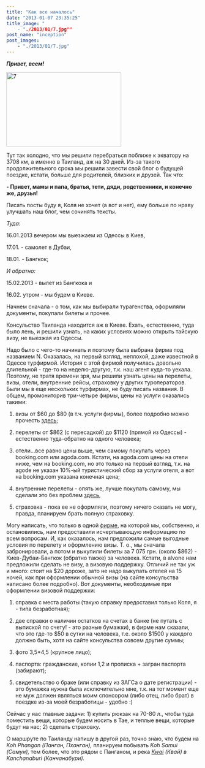 ```yaml
---
title: "Как все началось"
date: "2013-01-07 23:35:25"
title_image: "
	- "./2013/01/7.jpg""
post_name: "inception"
post_images: 
	- "./2013/01/7.jpg"
---
```


<em><strong>Привет, всем!</strong></em>

<img class="alignnone size-medium wp-image-51" alt="7" src="http://thaitrip.od.ua/wp-content/uploads/2013/01/7-300x194.jpg" width="300" height="194" />

Тут так холодно, что мы решили перебраться поближе к экватору на 3708 км, а именно в Таиланд, аж на 30 дней. Из-за такого продолжительного срока мы решили завести свой блог о будущей поездке, кстати, больше для родителей, близких и друзей. Так что:<!--more-->

<strong> - Привет, мамы и папа, братья, тети, дяди, родственники, и конечно же, друзья! </strong>

Писать посты буду я, Коля не хочет (а вот и нет), ему больше по нраву улучшать наш блог, чем сочинять тексты.

<i>Туда</i>:

16.01.2013 вечером мы выезжаем из Одессы в Киев,

17.01. - самолет в Дубаи,

18.01. - Бангкок;

<em>И обратно:</em>

15.02.2013 - вылет из Бангкока и

16.02. утром - мы будем в Киеве.

Начнем сначала - о том, как мы выбирали турагенства, оформляли документы, покупали билеты и прочее.

Консульство Таиланда находится аж в Киеве. Ехать, естественно, туда было лень, и решили узнать, на каких условиях можно открыть тайскую визу, не выезжая из Одессы.

Надо было с чего-то начинать и поэтому была выбрана фирма под названием N. Оказалась, на первый взгляд, неплохой, даже известной в Одессе турфирмой. История с этой фирмой получилась довольно длительной - где-то на неделю-другую, т.к. наш агент куда-то уехала. Поэтому, не тратя времени зря, мы решили узнать цены на перелеты, визы, отели, внутренние рейсы, страховку у других туроператоров. Были мы в еще нескольких турфирмах, не буду писать названия. В общем, промониторив три-четыре фирмы, цены на услуги оказались такими:

1) визы от $60 до $80 (в т.ч. услуги фирмы), более подробно можно прочесть <a title="Тайское консульство" href="http://thaiconsulate.kiev.ua/?page_id=3" target="_blank">здесь</a>;

2) перелеты от $862 (с пересадкой) до $1120 (прямой из Одессы) - естественно туда-обратно на одного человека;

3) отели...все равно цены выше, чем самому покупать через booking.com или agoda.com. Кстати, на agoda.com цены на отели ниже, чем на booking.com, но это только на первый взгляд, т.к. на agode не указан 10%-ый туристический сбор за услуги отеля, а вот на booking.com указана конечная цена;

4) внутренние перелеты - опять же, лучше покупать самому, мы сделали это без проблем <a href="http://www.airasia.com/ot/en/home.page" target="_blank">здесь</a>,

5) страховка - пока ее не оформляли, поэтому ничего сказать не могу, правда, планируем брать полную страховку.

Могу написать, что только в одной <a href="http://www.alvona.com/" target="_blank">фирме</a>, на которой мы, собственно, и остановились, нам предоставили исчерпывающую информацию по всем вопросам. И, как оказалось, нам предложили самые выгодные условия по перелету и оформлению визы. Т. о., мы сначала забронировали, а потом и выкупили билеты за 7 075 грн. (около $862) - Киев-Дубаи-Бангкок (обратно также) за человека. Кстати, в alvone нам предложили сделать не визу, а визовую поддержку. Отличий не так уж и много: стоит на $20 дороже, зато не надо выкупать отелей на 15 ночей, как при оформлении обычной визы (на сайте консульства написано более подробно). Вот документы, необходимые при оформлении визовой поддержки:

1) справка с места работы (такую справку предоставил только Коля, я - типа безработная);

2) две справки о наличии остатков на счетах в банке (не путать с выпиской по счету! - это разные бумажки), в фирме нам сказали, что это где-то $50 в сутки на человека, т.е. около $1500 у каждого должно быть, хотя на сайте консульства совсем другие суммы;

3) фото 3,5*4,5 (крупное лицо);

4) паспорта: гражданские, копии 1,2 и прописка + загран паспорта (забирают);

5) свидетельство о браке (или справку из ЗАГСа о дате регистрации) - это бумажка нужна была исключительно мне, т.к. на тот момент еще не муж должен являться моим спонсором (либо отец, либо брат) в поездке из-за моей безработицы - удобно :)

Сейчас у нас главные задачи: 1) купить рюкзак на 70-80 л., чтобы туда поместить вещи, которые будем носить в Тае, и теплые вещи, которые будут на нас; 2) сделать страховку.

О маршруте по Таиланду напишу в другой раз, точно знаю, что будем на <em>Koh Phangan (Панган, Пханган),</em> планируем побывать<em> Koh Samui (Самуи), </em>тем более, что это рядом с Панганом, и река <em><a title="река Квай" href="http://www.riverkwaijunglerafts.com/" target="_blank">Kwai</a> (Квай) в Kanchanaburi (Канчанабури). </em>

&nbsp;

&nbsp;
